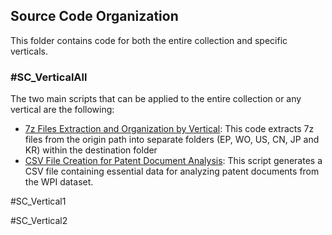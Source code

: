 ## Source Code Organization
This folder contains code for both the entire collection and specific verticals.

### #SC_VerticalAll
The two main scripts that can be applied to the entire collection or any vertical are the following:
- [7z Files Extraction and Organization by Vertical](https://github.com/cs1msa/WPIplus/blob/main/Collection%20Verticals%20(subsets)/Source%20Code/SC_VerticalAll/7z%20Files%20Extraction%20and%20Organization%20by%20Vertical.ipynb): This code extracts 7z files from the origin path into separate folders (EP, WO, US, CN, JP and KR) within the destination folder
- [CSV File Creation for Patent Document Analysis](https://github.com/cs1msa/WPIplus/blob/main/Collection%20Verticals%20(subsets)/Source%20Code/SC_VerticalAll/CSV%20File%20Creation%20for%20Patent%20Document%20Analysis.ipynb): This script generates a CSV file containing essential data for analyzing patent documents from the WPI dataset.  

#SC_Vertical1

#SC_Vertical2

